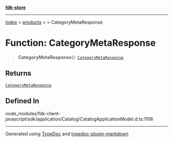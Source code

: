 [**fdk-store**](../../../README.md)
***

[Index](../../../API.md) > [products](../../README.md) > [<internal>](../README.md) > CategoryMetaResponse

# Function: CategoryMetaResponse

> **CategoryMetaResponse**(): [`CategoryMetaResponse`](../type-aliases/type-alias.CategoryMetaResponse.md)

## Returns

[`CategoryMetaResponse`](../type-aliases/type-alias.CategoryMetaResponse.md)

## Defined In

node\_modules/fdk-client-javascript/sdk/application/Catalog/CatalogApplicationModel.d.ts:1106

***
Generated using [TypeDoc](https://typedoc.org/) and [typedoc-plugin-markdown](https://www.npmjs.com/package/typedoc-plugin-markdown)
